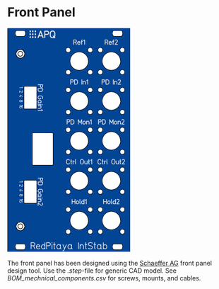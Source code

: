 Front Panel
===================

![Front Panel](RP_IntStab.png)

The front panel has been designed using the [Schaeffer AG](https://www.schaeffer-ag.de/en/) front panel design tool. Use the *.step*-file for generic CAD model. See *BOM_mechnical_components.csv* for screws, mounts, and cables.